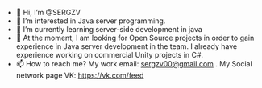 - 👋 Hi, I’m @SERGZV
- 👀 I’m interested in Java server programming.
- 🌱 I’m currently learning server-side development in java
- 💞️ At the moment, I am looking for Open Source projects in order to gain experience in Java server development in the team. I already have experience working on commercial Unity projects in C#.
- 📫 How to reach me? My work email: sergzv00@gmail.com . My Social network page VK: https://vk.com/feed

<!---
SERGZV/SERGZV is a ✨ special ✨ repository because its `README.md` (this file) appears on your GitHub profile.
You can click the Preview link to take a look at your changes.
--->
